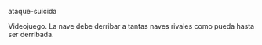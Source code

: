 ataque-suicida

Videojuego. La nave debe derribar a tantas naves rivales como pueda hasta ser derribada.
